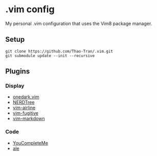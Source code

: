 # .vim config
My personal .vim configuration that uses the Vim8 package manager.

## Setup
```
git clone https://github.com/Thao-Tran/.vim.git
git submodule update --init --recursive
```

## Plugins
### Display
* [onedark.vim](https://github.com/joshdick/onedark.vim)
* [NERDTree](https://github.com/preservim/nerdtree)
* [vim-airline](https://github.com/vim-airline/vim-airline)
* [vim-fugitive](https://github.com/tpope/vim-fugitive)
* [vim-markdown](https://github.com/preservim/vim-markdown)

### Code
* [YouCompleteMe](https://github.com/ycm-core/YouCompleteMe)
* [ale](https://github.com/dense-analysis/ale)

